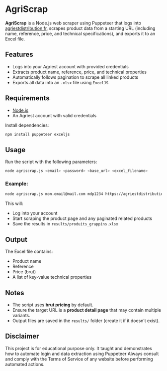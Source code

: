 # AgriScrap

**AgriScrap** is a Node.js web scraper using Puppeteer that logs into [agriestdistribution.fr](https://agriestdistribution.fr), scrapes product data from a starting URL (including name, reference, price, and technical specifications), and exports it to an Excel file.

## Features

- Logs into your Agriest account with provided credentials
- Extracts product name, reference, price, and technical properties
- Automatically follows pagination to scrape all linked products
- Exports all data into an `.xlsx` file using `ExcelJS`

## Requirements

- [Node.js](https://nodejs.org/)
- An Agriest account with valid credentials

Install dependencies:

```bash
npm install puppeteer exceljs
````

## Usage

Run the script with the following parameters:

```bash
node agriscrap.js <email> <password> <base_url> <excel_filename>
```

### Example:

```bash
node agriscrap.js mon.email@mail.com mdp1234 https://agriestdistribution.fr/Bennes-a-grappins--0000792-vente/BENNE-A-GRAPPIN-AP-BG-AVC-DTS-LG-1500-QUICKE-3--0002510.html produits_grappins
```

This will:

* Log into your account
* Start scraping the product page and any paginated related products
* Save the results in `results/produits_grappins.xlsx`

## Output

The Excel file contains:

* Product name
* Reference
* Price (brut)
* A list of key-value technical properties

## Notes

* The script uses **brut pricing** by default.
* Ensure the target URL is a **product detail page** that may contain multiple variants.
* Output files are saved in the `results/` folder (create it if it doesn’t exist).


## Disclaimer

This project is for educational purpose only. It taught and demonstrates how to automate login and data extraction using Puppeteer
Always consult and comply with the Terms of Service of any website before performing automated actions.
